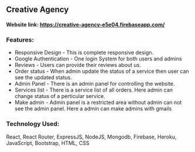 ## Creative Agency
#### Website link: https://creative-agency-e5e04.firebaseapp.com/
### Features:
* Responsive Design - This is complete responsive design.
* Google Authentication - One login System for both users and admins
* Reviews - Users can provide their reviews about us.
* Order status - When admin update the status of a service then user can see the updated status.
* Admin Panel - There is an admin panel for controlling the website.
* Services list - There is a service list of all orders. Here admin can change status of a perticular service.
* Make admin - Admin panel is a restricted area without admin can not see the admin panel. Here a admin can make admins with gmails

### Technology Used:
 React, React Router, ExpressJS, NodeJS, Mongodb, Firebase, Heroku, JavaScript, Bootstrap, HTML, CSS
